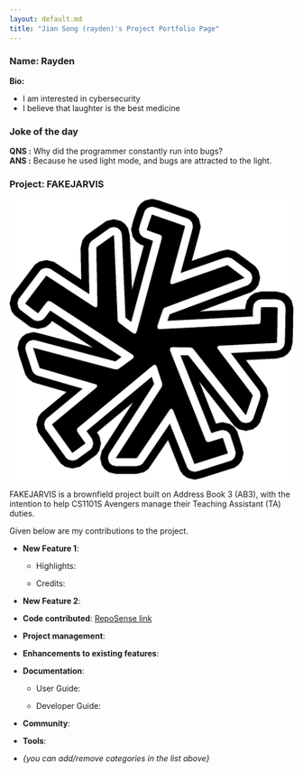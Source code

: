 ```yaml
---
layout: default.md
title: "Jian Song (rayden)'s Project Portfolio Page"
---
```


### Name: Rayden
**Bio:** <br>
* I am interested in cybersecurity
* I believe that laughter is the best medicine

### **Joke of the day**<br>
**QNS :** Why did the programmer constantly run into bugs? <br>
**ANS :** Because he used light mode, and bugs are attracted to the light.

### Project: FAKEJARVIS
![Logo](images/fakejarvis.png)

FAKEJARVIS is a brownfield project built on Address Book 3 (AB3), with the intention to help CS1101S Avengers manage their Teaching Assistant (TA) duties.

Given below are my contributions to the project.

* **New Feature 1**:
    * Highlights:

    * Credits:

* **New Feature 2**:

* **Code contributed**: [RepoSense link](https://tinyurl.com/CS2103T15raydenlim)

* **Project management**:

* **Enhancements to existing features**:

* **Documentation**:
    * User Guide:

    * Developer Guide:

* **Community**:

* **Tools**:

* _{you can add/remove categories in the list above}_
